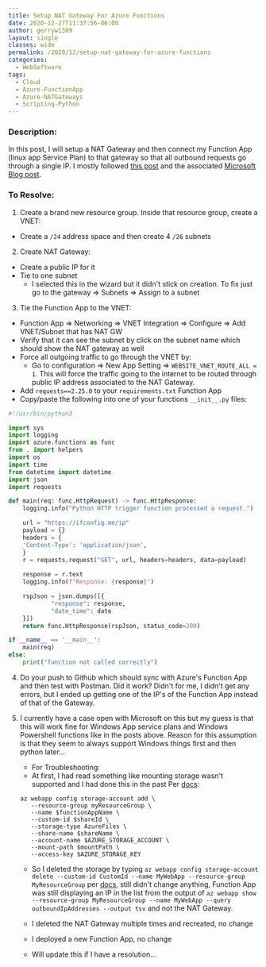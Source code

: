 ```yaml
---
title: Setup NAT Gateway For Azure Functions
date: 2020-12-27T11:37:56-06:00
author: gerryw1389
layout: single
classes: wide
permalink: /2020/12/setup-nat-gateway-for-azure-functions
categories:
  - WebSoftware
tags:
  - Cloud
  - Azure-FunctionApp
  - Azure-NATGateways
  - Scripting-Python
---
```

<!--more-->

### Description:

In this post, I will setup a NAT Gateway and then connect my Function App (linux app Service Plan) to that gateway so that all outbound requests go through a single IP. I mostly followed [this post](https://notetoself.tech/2020/11/21/azure-functions-with-a-static-outbound-ip-address/) and the associated [Microsoft Blog post](https://azure.github.io/AppService/2020/11/15/web-app-nat-gateway.html).


### To Resolve:

1. Create a brand new resource group. Inside that resource group, create a VNET:
  - Create a `/24` address space and then create 4 `/26` subnets

2. Create NAT Gateway:
  - Create a public IP for it
  - Tie to one subnet 
    - I selected this in the wizard but it didn't stick on creation. To fix just go to the gateway => Subnets => Assign to a subnet

3. Tie the Function App to the VNET:
  - Function App => Networking => VNET Integration => Configure => Add VNET/Subnet that has NAT GW
  - Verify that it can see the subnet by click on the subnet name which should show the NAT gateway as well
  - Force all outgoing traffic to go through the VNET by:
    - Go to configuration => New App Setting => `WEBSITE_VNET_ROUTE_ALL = 1`. This will force the traffic going to the internet to be routed through public IP address associated to the NAT Gateway.
  - Add `requests==2.25.0` to your `requirements.txt` Function App
  - Copy/paste the following into one of your functions `__init__.py` files:
    
  ```python
  #!/usr/bin/python3

  import sys
  import logging
  import azure.functions as func
  from . import helpers
  import os
  import time
  from datetime import datetime
  import json
  import requests

  def main(req: func.HttpRequest) -> func.HttpResponse:
      logging.info("Python HTTP trigger function processed a request.")

      url = "https://ifconfig.me/ip"
      payload = {}
      headers = {
      'Content-Type': 'application/json',
      }
      r = requests.request("GET", url, headers=headers, data=payload)
      
      response = r.text
      logging.info(f"Response: {response}")

      rspJson = json.dumps([{ 
              "response": response,
              "date_time": date 
      }])
      return func.HttpResponse(rspJson, status_code=200)

  if __name__ == '__main__':
      main(req)
  else:
      print("function not called correctly")
  ```

4. Do your push to Github which should sync with Azure's Function App and then test with Postman. Did it work? Didn't for me, I didn't get any errors, but I ended up getting one of the IP's of the Function App instead of that of the Gateway. 

5. I currently have a case open with Microsoft on this but my guess is that this will work fine for Windows App service plans and Windows Powershell functions like in the posts above. Reason for this assumption is that they seem to always support Windows things first and then python later...

 
   - For Troubleshooting:
   - At first, I had read something like mounting storage wasn't supported and I had done this in the past Per [docs](https://docs.microsoft.com/en-us/azure/azure-functions/scripts/functions-cli-mount-files-storage-linux):

   ```
   az webapp config storage-account add \
      --resource-group myResourceGroup \
      --name $functionAppName \
      --custom-id $shareId \
      --storage-type AzureFiles \
      --share-name $shareName \
      --account-name $AZURE_STORAGE_ACCOUNT \
      --mount-path $mountPath \
      --access-key $AZURE_STORAGE_KEY
   ```

   - So I deleted the storage by typing `az webapp config storage-account delete --custom-id CustomId --name MyWebApp --resource-group MyResourceGroup` per [docs](https://docs.microsoft.com/en-us/cli/azure/webapp/config/storage-account?view=azure-cli-latest#az_webapp_config_storage_account_delete), still didn't change anything, Function App was still displaying an IP in the list from the output of `az webapp show --resource-group MyResourceGroup --name MyWebApp --query outboundIpAddresses --output tsv` and not the NAT Gateway.

   - I deleted the NAT Gateway multiple times and recreated, no change
   - I deployed a new Function App, no change
   - Will update this if I have a resolution...

